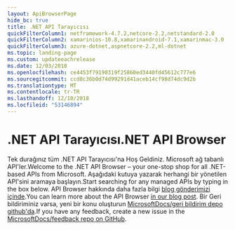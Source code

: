 ```yaml
---
layout: ApiBrowserPage
hide_bc: true
title: .NET API Tarayıcısı
quickFilterColumn1: netframework-4.7.2,netcore-2.2,netstandard-2.0
quickFilterColumn2: xamarinios-10.8,xamarinandroid-7.1,xamarinmac-3.0
quickFilterColumn3: azure-dotnet,aspnetcore-2.2,ml-dotnet
ms.topic: landing-page
ms.custom: updateeachrelease
ms.date: 12/03/2018
ms.openlocfilehash: ce4453f79190319f25860ed3440fd45612c777e6
ms.sourcegitcommit: ccd8c36b0d74d99291d41aceb14cf98d74dc9d2b
ms.translationtype: MT
ms.contentlocale: tr-TR
ms.lasthandoff: 12/10/2018
ms.locfileid: "53146894"
---
```

# <a name="net-api-browser"></a><span data-ttu-id="0bc24-102">.NET API Tarayıcısı</span><span class="sxs-lookup"><span data-stu-id="0bc24-102">.NET API Browser</span></span>

<span data-ttu-id="0bc24-103">Tek durağınız tüm .NET API Tarayıcısı'na Hoş Geldiniz. Microsoft ağ tabanlı API'ler.</span><span class="sxs-lookup"><span data-stu-id="0bc24-103">Welcome to the .NET API Browser – your one-stop shop for all .NET-based APIs from Microsoft.</span></span> <span data-ttu-id="0bc24-104">Aşağıdaki kutuya yazarak herhangi bir yönetilen API'sini aramaya başlayın.</span><span class="sxs-lookup"><span data-stu-id="0bc24-104">Start searching for any managed APIs by typing in the box below.</span></span> <span data-ttu-id="0bc24-105">API Browser hakkında daha fazla bilgi [blog gönderimizi içinde](https://aka.ms/apibrowser).</span><span class="sxs-lookup"><span data-stu-id="0bc24-105">You can learn more about the API Browser [in our blog post](https://aka.ms/apibrowser).</span></span> <span data-ttu-id="0bc24-106">Bir Geri bildiriminiz varsa, yeni bir konu oluşturun [MicrosoftDocs/geri bildirim depo github'da](https://github.com/MicrosoftDocs/feedback/issues).</span><span class="sxs-lookup"><span data-stu-id="0bc24-106">If you have any feedback, create a new issue in the [MicrosoftDocs/feedback repo on GitHub](https://github.com/MicrosoftDocs/feedback/issues).</span></span>